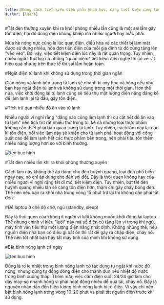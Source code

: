 ```yaml
---
title: Những cách tiết kiệm điện phản khoa học, càng tiết kiệm càng tốn mà nhiều người lầm tưởng
author: [lekha]
---
```

#Tắt đèn thường xuyên khi ra khỏi phòng nhiều lần cũng là một sai lầm gây tốn điện, hại đồ dùng điện khủng khiếp mà nhiều người hay mắc phải.

Mùa hè nóng nực cũng là lúc quạt điện, điều hòa và các thiết bị làm mát được sử dụng nhiều, hóa đơn tiền điện của mỗi gia đình từ đó cũng tăng lên "vèo vèo". Bởi vậy, việc tiết kiệm điện lúc này là rất quan trọng. Tuy nhiên, nhiều người thường có những "quan niệm" tiết kiệm điện nghe thì có vẻ rất hiệu quả nhưng trên thực tế thì sai lầm hoàn toàn.

#Ngắt điện tủ lạnh khi không sử dụng trong thời gian ngắn

Giàn nóng và lạnh bên trong tủ lạnh sẽ nhanh bị oxy hóa và hỏng nếu như bạn hay ngắt điện tủ lạnh và không sử dụng trong một thời gian. Hơn thế nữa, việc khởi động lại tủ lạnh cũng sẽ tiêu thụ một lượng điện năng đáng kể để làm lạnh lại từ đầu, gây tốn điện.

#Tích trữ quá nhiều đồ ăn vào tủ lạnh

Nhiều người vì nghĩ rằng "đằng nào cũng làm lạnh thì cứ cất hết đồ ăn vào tủ lạnh" nên tích trữ rất nhiều thứ trong tủ, kể cả những loại thực phẩm không cần thiết phải bảo quản trong tủ lạnh. Tuy nhiên, cách làm này lại cực kì tốn điện, bởi việc làm này sẽ khiến cho tủ lạnh phải hoạt động với công suất cao để làm lạnh hết các thực phẩm bên trong, nên phải tiêu tốn thêm nhiều năng lượng hơn so với bình thường.

![ten buc hinh](https://eva-img.24hstatic.com/upload/2-2017/images/2017-06-16/nhung-cach-tiet-kiem-dien-phan-khoa-hoc-cang-tiet-kiem-cang-ton-ma-nhieu-nguoi-lam-tuong-thuc-an-1497583655-width550height412.jpg "ten buc hinh")

#Tắt đèn nhiều lần khi ra khỏi phòng thường xuyên

Cách làm này không thể áp dụng cho đèn huỳnh quang, loại đèn phổ biến ngày nay, nó chỉ áp dụng cho đèn sợi đốt. Đây là thói quen không hay của nhiều người vì nghĩ rằng tắt đi mới tiết kiệm điện. Tuy nhiên, bật tắt đèn huỳnh quang nhiều lần sẽ càng tốn điện hơn, thậm chí gây cháy bóng đèn. Thế nên nếu bạn ra khỏi nhà trong vòng 15 phút trở lại thì không cần phải tắt đèn.

#Để laptop ở chế độ chờ, ngủ (standby, sleep)

Đây là thói quen của không ít người vì lười không muốn khởi động lại laptop. Thế nhưng chính vì kiểu "lười" này mà số điện cứ tăng lên vì trong khi ngủ, máy tính vẫn tiêu thụ một lượng điện năng nhất định. Không những thế, nếu nguồn điện nhà bạn có điều gì bất ổn thì rất dễ gây ra chập điện, cháy nổ. Thế nên tốt nhất bạn hãy tắt máy tính của mình khi không sử dụng.

#Bật bình nóng lạnh cả ngày

![ten buc hinh](https://eva-img.24hstatic.com/upload/2-2017/images/2017-06-16/nhung-cach-tiet-kiem-dien-phan-khoa-hoc-cang-tiet-kiem-cang-ton-ma-nhieu-nguoi-lam-tuong-co-nen-bat-binh-nong-lanh-ca-ngay-khong-1497583655-width550height273.jpg "ten buc hinh")

Đúng là rơ le nhiệt trong bình nóng lạnh có tác dụng tự ngắt khi nước đủ nóng, nhưng cũng tự động đóng điện cho thanh đun nếu nhiệt độ nước trong bình xuống thấp. Thêm nữa, việc cắm điện suốt 24/24 giờ làm cho dây may-so nhanh hỏng vì phải hoạt động nhiều dễ quá tải, cháy nổ. Đây là nguyên nhân dẫn đến hiện tượng bình nóng lạnh bị rò điện. Vì vậy chỉ nên bật bình nóng lạnh trong vòng 10-20 phút và phải tắt nguồn điện trước khi sử dụng.

